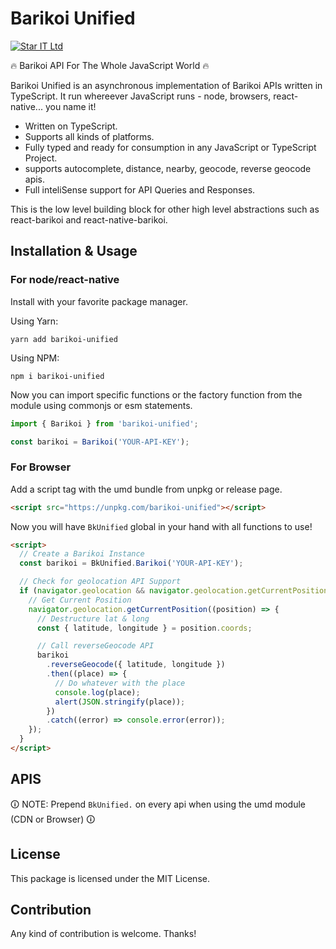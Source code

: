 # Barikoi Unified

[![Star IT Ltd](https://staritltd.com/wp-content/uploads/2019/10/Web_Logo_of_Star_IT_158x80.png)](https://staritltd.com)

🔥 Barikoi API For The Whole JavaScript World 🔥

Barikoi Unified is an asynchronous implementation of Barikoi APIs written in TypeScript. It run whereever JavaScript runs - node, browsers, react-native... you name it!

- Written on TypeScript.
- Supports all kinds of platforms.
- Fully typed and ready for consumption in any JavaScript or TypeScript Project.
- supports autocomplete, distance, nearby, geocode, reverse geocode apis.
- Full inteliSense support for API Queries and Responses.

This is the low level building block for other high level abstractions such as react-barikoi and react-native-barikoi.

## Installation & Usage

### For node/react-native

Install with your favorite package manager.

Using Yarn:

```
yarn add barikoi-unified
```

Using NPM:

```
npm i barikoi-unified

```

Now you can import specific functions or the factory function from the module using commonjs or esm statements.

```typescript
import { Barikoi } from 'barikoi-unified';

const barikoi = Barikoi('YOUR-API-KEY');
```

### For Browser

Add a script tag with the umd bundle from unpkg or release page.

```html
<script src="https://unpkg.com/barikoi-unified"></script>
```

Now you will have `BkUnified` global in your hand with all functions to use!

```html
<script>
  // Create a Barikoi Instance
  const barikoi = BkUnified.Barikoi('YOUR-API-KEY');

  // Check for geolocation API Support
  if (navigator.geolocation && navigator.geolocation.getCurrentPosition) {
    // Get Current Position
    navigator.geolocation.getCurrentPosition((position) => {
      // Destructure lat & long
      const { latitude, longitude } = position.coords;

      // Call reverseGeocode API
      barikoi
        .reverseGeocode({ latitude, longitude })
        .then((place) => {
          // Do whatever with the place
          console.log(place);
          alert(JSON.stringify(place));
        })
        .catch((error) => console.error(error));
    });
  }
</script>
```

## APIS

🛈 NOTE: Prepend `BkUnified.` on every api when using the umd module (CDN or Browser) 🛈

## License

This package is licensed under the MIT License.

## Contribution

Any kind of contribution is welcome. Thanks!
